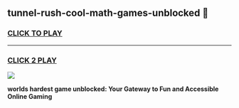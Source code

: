 
## tunnel-rush-cool-math-games-unblocked 👋
<h3>
<a href="https://premium.freeplayer.one?title=tunnel-rush-cool-math-games-unblocked&ref=14F">CLICK TO PLAY</a></h3>
<hr>

<h3>
<a href="https://premium.freeplayer.one?title=tunnel-rush-cool-math-games-unblocked&ref=14F">CLICK 2 PLAY</a>
  
</h3>

<a href="https://premium.freeplayer.one?title=tunnel-rush-cool-math-games-unblocked&ref=12F/"><img src="https://clearcache.store/games.png"></a>


**worlds hardest game unblocked: Your Gateway to Fun and Accessible Online Gaming**
